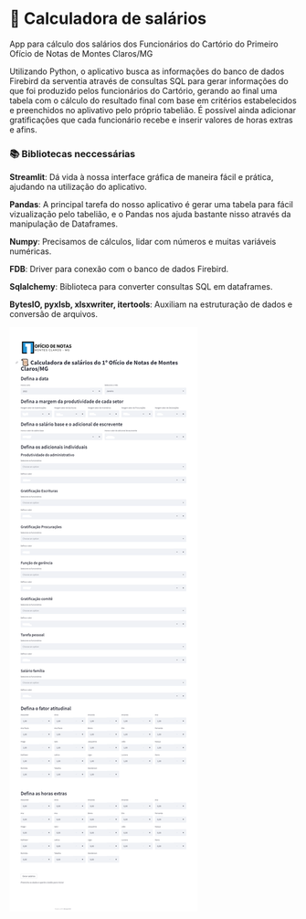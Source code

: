 # :scroll: Calculadora de salários
App para cálculo dos salários dos Funcionários do Cartório do Primeiro Ofício de Notas de Montes Claros/MG

Utilizando Python, o aplicativo busca as informações do banco de dados Firebird da serventia através de consultas SQL para gerar informações do que foi produzido pelos funcionários do Cartório, gerando ao final uma tabela com o cálculo do resultado final com base em critérios estabelecidos e preenchidos no aplivativo pelo próprio tabelião. É possível ainda adicionar gratificações que cada funcionário recebe e inserir valores de horas extras e afins.

### :books: Bibliotecas neccessárias

**Streamlit**: Dá vida à nossa interface gráfica de maneira fácil e prática, ajudando na utilização do aplicativo. 

**Pandas**: A principal tarefa do nosso aplicativo é gerar uma tabela para fácil vizualização pelo tabelião, e o Pandas nos ajuda bastante nisso através da manipulação de Dataframes.

**Numpy**: Precisamos de cálculos, lidar com números e muitas variáveis numéricas.

**FDB**: Driver para conexão com o banco de dados Firebird.

**Sqlalchemy**: Biblioteca para converter consultas SQL em dataframes.

**BytesIO, pyxlsb, xlsxwriter, itertools**: Auxiliam na estruturação de dados e conversão de arquivos.

![alt text](https://github.com/eliodmsr/CartCalc/blob/main/Print.png)
